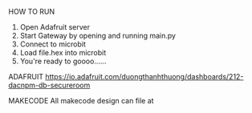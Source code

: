 HOW TO RUN 
1. Open Adafruit server
2. Start Gateway by opening and running main.py
3. Connect to microbit 
4. Load file.hex into microbit
5. You're ready to goooo......

ADAFRUIT
https://io.adafruit.com/duongthanhthuong/dashboards/212-dacnpm-db-secureroom

MAKECODE
All makecode design can file at 
